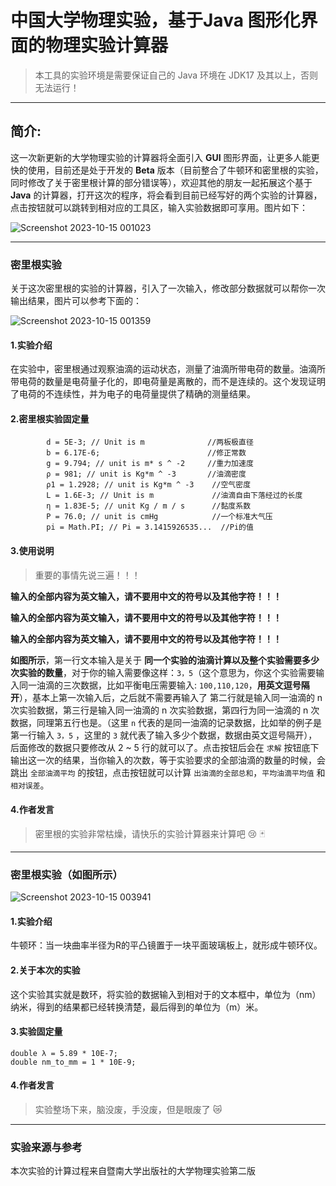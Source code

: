 # 中国大学物理实验，基于Java 图形化界面的物理实验计算器

> 本工具的实验环境是需要保证自己的 Java 环境在 JDK17 及其以上，否则无法运行！
----

## 简介:
这一次新更新的大学物理实验的计算器将全面引入 **GUI** 图形界面，让更多人能更快的使用，目前还是处于开发的 **Beta** 版本（目前整合了牛顿环和密里根的实验，同时修改了关于密里根计算的部分错误等），欢迎其他的朋友一起拓展这个基于 **Java** 的计算器，打开这次的程序，将会看到目前已经写好的两个实验的计算器，点击按钮就可以跳转到相对应的工具区，输入实验数据即可享用。图片如下：

![Screenshot 2023-10-15 001023](https://github.com/blueokanna/Uni-Physics/assets/56761243/fd0622d0-4c77-4d59-adff-7c6e9af8cd96)

----


### 密里根实验

关于这次密里根的实验的计算器，引入了一次输入，修改部分数据就可以帮你一次输出结果，图片可以参考下面的：

![Screenshot 2023-10-15 001359](https://github.com/blueokanna/Uni-Physics/assets/56761243/4e0c0b3e-b1e0-4105-933c-d44e21811dd1)


#### 1.实验介绍
在实验中，密里根通过观察油滴的运动状态，测量了油滴所带电荷的数量。油滴所带电荷的数量是电荷量子化的，即电荷量是离散的，而不是连续的。这个发现证明了电荷的不连续性，并为电子的电荷量提供了精确的测量结果。

#### 2.密里根实验固定量
```  
        d = 5E-3; // Unit is m              //两板极直径
        b = 6.17E-6;                        //修正常数
        g = 9.794; // unit is m* s ^ -2     //重力加速度
        ρ = 981; // unit is Kg*m ^ -3       //油滴密度
        ρ1 = 1.2928; // unit is Kg*m ^ -3    //空气密度
        L = 1.6E-3; // Unit is m             //油滴自由下落经过的长度
        η = 1.83E-5; // unit Kg / m / s      //黏度系数
        P = 76.0; // unit is cmHg            //一个标准大气压
        pi = Math.PI; // Pi = 3.1415926535...  //Pi的值
```

#### 3.使用说明

> 重要的事情先说三遍！！！

**输入的全部内容为英文输入，请不要用中文的符号以及其他字符！！！**

**输入的全部内容为英文输入，请不要用中文的符号以及其他字符！！！**

**输入的全部内容为英文输入，请不要用中文的符号以及其他字符！！！**

**如图所示**，第一行文本输入是关于 **同一个实验的油滴计算以及整个实验需要多少次实验的数量**，对于你的输入需要像这样：`3，5`（这个意思为，你这个实验需要输入同一油滴的三次数据，比如平衡电压需要输入: `100,110,120`，**用英文逗号隔开**），基本上第一次输入后，之后就不需要再输入了
第二行就是输入同一油滴的 n 次实验数据，第三行是输入同一油滴的 n 次实验数据，第四行为同一油滴的 n 次数据，同理第五行也是。（这里 `n` 代表的是同一油滴的记录数据，比如举的例子是第一行输入 `3，5` ，这里的 `3` 就代表了输入多少个数据，数据由英文逗号隔开），后面修改的数据只要修改从 2 ~ 5 行的就可以了。点击按钮后会在 `求解` 按钮底下输出这一次的结果，当你输入的次数，等于实验要求的全部油滴的数量的时候，会跳出 `全部油滴平均` 的按钮，点击按钮就可以计算 `出油滴的全部总和`，`平均油滴平均值` 和 `相对误差`。

#### 4.作者发言
> 密里根的实验非常枯燥，请快乐的实验计算器来计算吧 😢 🃏

----
### 密里根实验（如图所示）

![Screenshot 2023-10-15 003941](https://github.com/blueokanna/Uni-Physics/assets/56761243/78d6f705-36e1-4245-a896-48af9473da37)

#### 1.实验介绍
牛顿环：当一块曲率半径为R的平凸镜置于一块平面玻璃板上，就形成牛顿环仪。

#### 2.关于本次的实验
这个实验其实就是数环，将实验的数据输入到相对于的文本框中，单位为（nm）纳米，得到的结果都已经转换清楚，最后得到的单位为（m）米。

#### 3.实验固定量
```
double λ = 5.89 * 10E-7;
double nm_to_mm = 1 * 10E-9;
```

#### 4.作者发言
> 实验整场下来，脑没废，手没废，但是眼废了 😿
----

### 实验来源与参考
本次实验的计算过程来自暨南大学出版社的大学物理实验第二版

